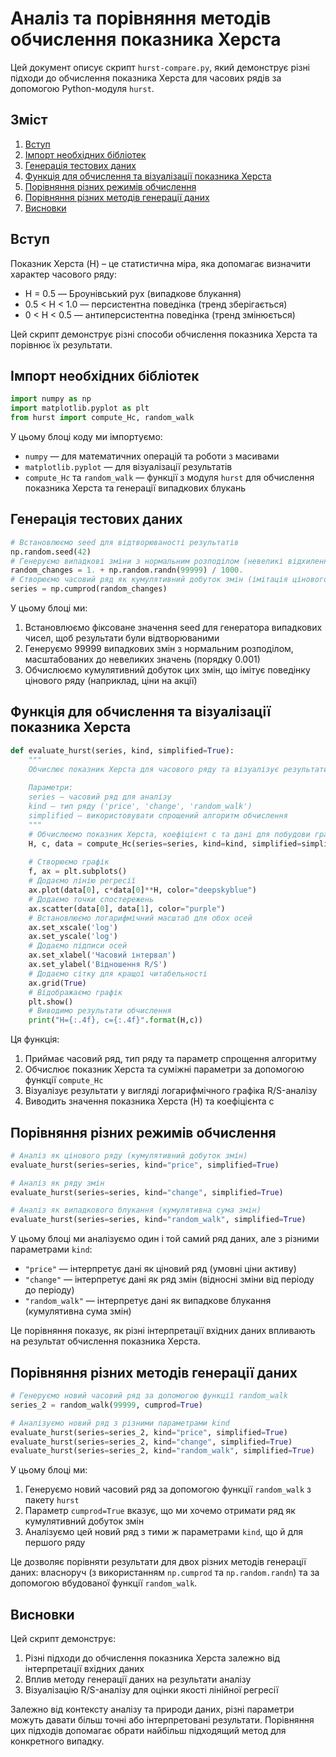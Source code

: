 # Аналіз та порівняння методів обчислення показника Херста

Цей документ описує скрипт `hurst-compare.py`, який демонструє різні підходи до обчислення показника Херста для часових рядів за допомогою Python-модуля `hurst`.

## Зміст
1. [Вступ](#вступ)
2. [Імпорт необхідних бібліотек](#імпорт-необхідних-бібліотек)
3. [Генерація тестових даних](#генерація-тестових-даних)
4. [Функція для обчислення та візуалізації показника Херста](#функція-для-обчислення-та-візуалізації-показника-херста)
5. [Порівняння різних режимів обчислення](#порівняння-різних-режимів-обчислення)
6. [Порівняння різних методів генерації даних](#порівняння-різних-методів-генерації-даних)
7. [Висновки](#висновки)

## Вступ

Показник Херста (H) – це статистична міра, яка допомагає визначити характер часового ряду:
- H = 0.5 — Броунівський рух (випадкове блукання)
- 0.5 < H < 1.0 — персистентна поведінка (тренд зберігається)
- 0 < H < 0.5 — антиперсистентна поведінка (тренд змінюється)

Цей скрипт демонструє різні способи обчислення показника Херста та порівнює їх результати.

## Імпорт необхідних бібліотек

```python
import numpy as np
import matplotlib.pyplot as plt
from hurst import compute_Hc, random_walk
```

У цьому блоці коду ми імпортуємо:
- `numpy` — для математичних операцій та роботи з масивами
- `matplotlib.pyplot` — для візуалізації результатів
- `compute_Hc` та `random_walk` — функції з модуля `hurst` для обчислення показника Херста та генерації випадкових блукань

## Генерація тестових даних

```python
# Встановлюємо seed для відтворюваності результатів
np.random.seed(42)
# Генеруємо випадкові зміни з нормальним розподілом (невеликі відхилення)
random_changes = 1. + np.random.randn(99999) / 1000.
# Створюємо часовий ряд як кумулятивний добуток змін (імітація цінового ряду)
series = np.cumprod(random_changes)
```

У цьому блоці ми:
1. Встановлюємо фіксоване значення seed для генератора випадкових чисел, щоб результати були відтворюваними
2. Генеруємо 99999 випадкових змін з нормальним розподілом, масштабованих до невеликих значень (порядку 0.001)
3. Обчислюємо кумулятивний добуток цих змін, що імітує поведінку цінового ряду (наприклад, ціни на акції)

## Функція для обчислення та візуалізації показника Херста

```python
def evaluate_hurst(series, kind, simplified=True):
    """
    Обчислює показник Херста для часового ряду та візуалізує результати R/S-аналізу
    
    Параметри:
    series — часовий ряд для аналізу
    kind — тип ряду ('price', 'change', 'random_walk')
    simplified — використовувати спрощений алгоритм обчислення
    """
    # Обчислюємо показник Херста, коефіцієнт c та дані для побудови графіка
    H, c, data = compute_Hc(series=series, kind=kind, simplified=simplified)
    
    # Створюємо графік
    f, ax = plt.subplots()
    # Додаємо лінію регресії
    ax.plot(data[0], c*data[0]**H, color="deepskyblue")
    # Додаємо точки спостережень
    ax.scatter(data[0], data[1], color="purple")
    # Встановлюємо логарифмічний масштаб для обох осей
    ax.set_xscale('log')
    ax.set_yscale('log')
    # Додаємо підписи осей
    ax.set_xlabel('Часовий інтервал')
    ax.set_ylabel('Відношення R/S')
    # Додаємо сітку для кращої читабельності
    ax.grid(True)
    # Відображаємо графік
    plt.show()
    # Виводимо результати обчислення
    print("H={:.4f}, c={:.4f}".format(H,c))
```

Ця функція:
1. Приймає часовий ряд, тип ряду та параметр спрощення алгоритму
2. Обчислює показник Херста та суміжні параметри за допомогою функції `compute_Hc`
3. Візуалізує результати у вигляді логарифмічного графіка R/S-аналізу
4. Виводить значення показника Херста (H) та коефіцієнта c

## Порівняння різних режимів обчислення

```python
# Аналіз як цінового ряду (кумулятивний добуток змін)
evaluate_hurst(series=series, kind="price", simplified=True)

# Аналіз як ряду змін
evaluate_hurst(series=series, kind="change", simplified=True)

# Аналіз як випадкового блукання (кумулятивна сума змін)
evaluate_hurst(series=series, kind="random_walk", simplified=True)
```

У цьому блоці ми аналізуємо один і той самий ряд даних, але з різними параметрами `kind`:
- `"price"` — інтерпретує дані як ціновий ряд (умовні ціни активу)
- `"change"` — інтерпретує дані як ряд змін (відносні зміни від періоду до періоду)
- `"random_walk"` — інтерпретує дані як випадкове блукання (кумулятивна сума змін)

Це порівняння показує, як різні інтерпретації вхідних даних впливають на результат обчислення показника Херста.

## Порівняння різних методів генерації даних

```python
# Генеруємо новий часовий ряд за допомогою функції random_walk
series_2 = random_walk(99999, cumprod=True)

# Аналізуємо новий ряд з різними параметрами kind
evaluate_hurst(series=series_2, kind="price", simplified=True)
evaluate_hurst(series=series_2, kind="change", simplified=True)
evaluate_hurst(series=series_2, kind="random_walk", simplified=True)
```

У цьому блоці ми:
1. Генеруємо новий часовий ряд за допомогою функції `random_walk` з пакету `hurst`
2. Параметр `cumprod=True` вказує, що ми хочемо отримати ряд як кумулятивний добуток змін
3. Аналізуємо цей новий ряд з тими ж параметрами `kind`, що й для першого ряду

Це дозволяє порівняти результати для двох різних методів генерації даних: власноруч (з використанням `np.cumprod` та `np.random.randn`) та за допомогою вбудованої функції `random_walk`.

## Висновки

Цей скрипт демонструє:
1. Різні підходи до обчислення показника Херста залежно від інтерпретації вхідних даних
2. Вплив методу генерації даних на результати аналізу
3. Візуалізацію R/S-аналізу для оцінки якості лінійної регресії

Залежно від контексту аналізу та природи даних, різні параметри можуть давати більш точні або інтерпретовані результати. Порівняння цих підходів допомагає обрати найбільш підходящий метод для конкретного випадку.
